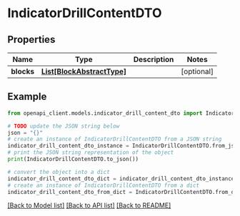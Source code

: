 # IndicatorDrillContentDTO


## Properties

Name | Type | Description | Notes
------------ | ------------- | ------------- | -------------
**blocks** | [**List[BlockAbstractType]**](BlockAbstractType.md) |  | [optional] 

## Example

```python
from openapi_client.models.indicator_drill_content_dto import IndicatorDrillContentDTO

# TODO update the JSON string below
json = "{}"
# create an instance of IndicatorDrillContentDTO from a JSON string
indicator_drill_content_dto_instance = IndicatorDrillContentDTO.from_json(json)
# print the JSON string representation of the object
print(IndicatorDrillContentDTO.to_json())

# convert the object into a dict
indicator_drill_content_dto_dict = indicator_drill_content_dto_instance.to_dict()
# create an instance of IndicatorDrillContentDTO from a dict
indicator_drill_content_dto_from_dict = IndicatorDrillContentDTO.from_dict(indicator_drill_content_dto_dict)
```
[[Back to Model list]](../README.md#documentation-for-models) [[Back to API list]](../README.md#documentation-for-api-endpoints) [[Back to README]](../README.md)


